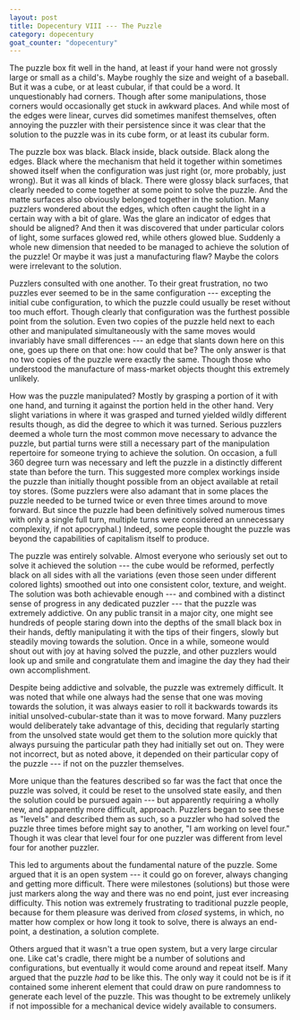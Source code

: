 ```yaml
---
layout: post
title: Dopecentury VIII --- The Puzzle
category: dopecentury
goat_counter: "dopecentury" 
---
```


The puzzle box fit well in the hand, at least if your hand were not grossly large or small as a child's. Maybe roughly the size and weight of a baseball. But it was a cube, or at least cubular, if that could be a word. It unquestionably had corners. Though after some manipulations, those corners would occasionally get stuck in awkward places. And while most of the edges were linear, curves did sometimes manifest themselves, often annoying the puzzler with their persistence since it was clear that the solution to the puzzle was in its cube form, or at least its cubular form.

The puzzle box was black. Black inside, black outside. Black along the edges. Black where the mechanism that held it together within sometimes showed itself when the configuration was just right (or, more probably, just wrong). But it was all kinds of black. There were glossy black surfaces, that clearly needed to come together at some point to solve the puzzle. And the matte surfaces also obviously belonged together in the solution. Many puzzlers wondered about the edges, which often caught the light in a certain way with a bit of glare. Was the glare an indicator of edges that should be aligned? And then it was discovered that under particular colors of light, some surfaces glowed red, while others glowed blue. Suddenly a whole new dimension that needed to be managed to achieve the solution of the puzzle! Or maybe it was just a manufacturing flaw? Maybe the colors were irrelevant to the solution.

Puzzlers consulted with one another. To their great frustration, no two puzzles ever seemed to be in the same configuration --- excepting the initial cube configuration, to which the puzzle could usually be reset without too much effort. Though clearly that configuration was the furthest possible point from the solution. Even two copies of the puzzle held next to each other and manipulated simultaneously with the same moves would invariably have small differences --- an edge that slants down here on this one, goes up there on that one: how could that be? The only answer is that no two copies of the puzzle were exactly the same. Though those who understood the manufacture of mass-market objects thought this extremely unlikely.

How was the puzzle manipulated? Mostly by grasping a portion of it with one hand, and turning it against the portion held in the other hand. Very slight variations in where it was grasped and turned yielded wildly different results though, as did the degree to which it was turned. Serious puzzlers deemed a whole turn the most common move necessary to advance the puzzle, but partial turns were still a necessary part of the manipulation repertoire for someone trying to achieve the solution. On occasion, a full 360 degree turn was necessary and left the puzzle in a distinctly different state than before the turn. This suggested more complex workings inside the puzzle than initially thought possible from an object available at retail toy stores. (Some puzzlers were also adamant that in some places the puzzle needed to be turned twice or even three times around to move forward. But since the puzzle had been definitively solved numerous times with only a single full turn, multiple turns were considered an unnecessary complexity, if not apocryphal.) Indeed, some people thought the puzzle was beyond the capabilities of capitalism itself to produce.

The puzzle was entirely solvable. Almost everyone who seriously set out to solve it achieved the solution --- the cube would be reformed, perfectly black on all sides with all the variations (even those seen under different colored lights) smoothed out into one consistent color, texture, and weight. The solution was both achievable enough --- and combined with a distinct sense of progress in any dedicated puzzler --- that the puzzle was extremely addictive. On any public transit in a major city, one might see hundreds of people staring down into the depths of the small black box in their hands, deftly manipulating it with the tips of their fingers, slowly but steadily moving towards the solution. Once in a while, someone would shout out with joy at having solved the puzzle, and other puzzlers would look up and smile and congratulate them and imagine the day they had their own accomplishment.

Despite being addictive and solvable, the puzzle was extremely difficult. It was noted that while one always had the sense that one was moving towards the solution, it was always easier to roll it backwards towards its initial unsolved-cubular-state than it was to move forward. Many puzzlers would deliberately take advantage of this, deciding that regularly starting from the unsolved state would get them to the solution more quickly that always pursuing the particular path they had initially set out on. They were not incorrect, but as noted above, it depended on their particular copy of the puzzle --- if not on the puzzler themselves.

More unique than the features described so far was the fact that once the puzzle was solved, it could be reset to the unsolved state easily, and then the solution could be pursued again --- but apparently requiring a wholly new, and apparently more difficult, approach. Puzzlers began to see these as "levels" and described them as such, so a puzzler who had solved the puzzle three times before might say to another, "I am working on level four." Though it was clear that level four for one puzzler was different from level four for another puzzler.

This led to arguments about the fundamental nature of the puzzle. Some argued that it is an open system --- it could go on forever, always changing and getting more difficult. There were milestones (solutions) but those were just markers along the way and there was no end point, just ever increasing difficulty. This notion was extremely frustrating to traditional puzzle people, because for them pleasure was derived from _closed_ systems, in which, no matter how complex or how long it took to solve, there is always an end-point, a destination, a solution complete.

Others argued that it wasn't a true open system, but a very large circular one. Like cat's cradle, there might be a number of solutions and configurations, but eventually it would come around and repeat itself. Many argued that the puzzle _had_ to be like this. The only way it could not be is if it contained some inherent element that could draw on pure randomness to generate each level of the puzzle. This was thought to be extremely unlikely if not impossible for a mechanical device widely available to consumers.





